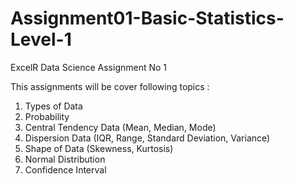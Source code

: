 # Assignment01-Basic-Statistics-Level-1
ExcelR Data Science Assignment No 1

This assignments will be cover following topics :
  1. Types of Data
  2. Probability
  3. Central Tendency Data (Mean, Median, Mode)
  4. Dispersion Data (IQR, Range, Standard Deviation, Variance)
  5. Shape of Data (Skewness, Kurtosis)
  6. Normal Distribution
  7. Confidence Interval
